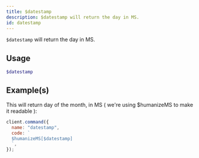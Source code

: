```yaml
---
title: $datestamp
description: $datestamp will return the day in MS.
id: datestamp
---
```


`$datestamp` will return the day in MS.

## Usage

```php
$datestamp
```

## Example(s)

This will return day of the month, in MS ( we're using $humanizeMS to make it readable ):

```javascript
client.command({
  name: "datestamp",
  code: `
  $humanizeMS[$datestamp]
  `,
});
```
